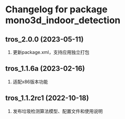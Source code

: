 # Changelog for package mono3d_indoor_detection

tros_2.0.0 (2023-05-11)
------------------
1. 更新package.xml，支持应用独立打包

tros_1.1.6a (2023-02-16)
------------------
1. 适配x86版本功能

tros_1.1.2rc1 (2022-10-18)
------------------
1. 发布垃圾检测算法模型、配置文件和使用说明
